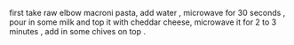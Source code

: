 first take raw elbow macroni pasta, add  water , microwave for 30 seconds , pour in some milk and top it with cheddar cheese, microwave it for 2 to 3 minutes , add in some chives on top .